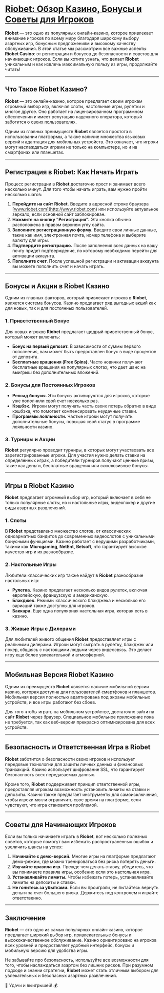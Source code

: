 # [Riobet: Обзор Казино, Бонусы и Советы для Игроков](https://brandplay.link/TnjsxFvH)

**Riobet** — это одно из популярных онлайн-казино, которое привлекает внимание игроков по всему миру благодаря широкому выбору азартных игр, бонусным предложениям и высокому качеству обслуживания. В этой статье мы рассмотрим все важные аспекты **Riobet Casino**: от регистрации и бонусов до безопасности и советов для начинающих игроков. Если вы хотите узнать, что делает **Riobet** уникальным и как извлечь максимальную пользу из игры, продолжайте читать!

***

## Что Такое Riobet Казино?

**Riobet** — это онлайн-казино, которое предлагает своим игрокам огромный выбор игр, включая слоты, настольные игры, рулетки и многое другое. Оно работает на лицензированном программном обеспечении и имеет репутацию надежного оператора, который заботится о своих пользователях.

Одним из главных преимуществ **Riobet** является простота в использовании платформы, а также наличие множества языковых версий и адаптация для мобильных устройств. Это означает, что игроки могут наслаждаться играми не только на компьютере, но и на смартфонах или планшетах.

***

## Регистрация в Riobet: Как Начать Играть

Процесс регистрации в **Riobet** достаточно прост и занимает всего несколько минут. Для того чтобы начать играть, вам нужно пройти несколько шагов:

1. **Перейдите на сайт Riobet.** Введите в адресной строке браузера [www.riobet.com](http://www.riobet.com) или используйте актуальное зеркало, если основной сайт заблокирован.
2. **Нажмите на кнопку "Регистрация".** Эта кнопка обычно расположена в правом верхнем углу сайта.
3. **Заполните регистрационную форму.** Введите свои личные данные, такие как имя, электронная почта, номер телефона и выберите валюту для игры.
4. **Подтвердите регистрацию.** После заполнения всех данных на вашу почту придет подтверждение, по которому необходимо перейти для активации аккаунта.
5. **Пополните счет.** После успешной регистрации и активации аккаунта вы можете пополнить счет и начать играть.

***

## Бонусы и Акции в Riobet Казино

Одним из главных факторов, который привлекает игроков в **Riobet**, является система бонусов. Казино предлагает ряд выгодных акций как для новых, так и для постоянных пользователей.

### 1. **Приветственный Бонус**

Для новых игроков **Riobet** предлагает щедрый приветственный бонус, который может включать:

* **Бонус на первый депозит.** В зависимости от суммы первого пополнения, вам может быть предоставлен бонус в виде процентов от депозита.
* **Бесплатные вращения (Free Spins).** Часто новички получают бесплатные вращения на популярных слотах, что дает шанс на выигрыш без дополнительных вложений.

### 2. **Бонусы для Постоянных Игроков**

* **Релоад бонусы.** Эти бонусы активируются для игроков, которые уже пополнили свой счет несколько раз.
* **Кэшбэк.** Игроки могут получать часть своих потерь обратно в виде кэшбэка, что помогает компенсировать неудачные ставки.
* **Программы лояльности.** Частые игроки могут получать дополнительные бонусы, повышая свой статус в программе лояльности казино.

### 3. **Турниры и Акции**

**Riobet** регулярно проводит турниры, в которых могут участвовать все зарегистрированные игроки. Для участия нужно делать ставки на определенных играх, а победители турниров получают ценные призы, такие как деньги, бесплатные вращения или эксклюзивные бонусы.

***

## Игры в Riobet Казино

**Riobet** предлагает огромный выбор игр, который включает в себя не только популярные слоты, но и настольные игры, видеопокер и другие виды азартных развлечений.

### 1. **Слоты**

В **Riobet** представлено множество слотов, от классических одноарматных бандитов до современных видеослотов с уникальными бонусными функциями. Казино работает с ведущими разработчиками, такими как **Microgaming**, **NetEnt**, **Betsoft**, что гарантирует высокое качество игр и их разнообразие.

### 2. **Настольные Игры**

Любители классических игр также найдут в **Riobet** разнообразие настольных игр:

* **Рулетка.** Казино предлагает несколько видов рулеток, включая европейскую, французскую и американскую.
* **Блэкджек.** Режимы классического блэкджека и несколько его вариаций также доступны для игроков.
* **Баккара.** Еще одна популярная настольная игра, которая есть в казино.

### 3. **Живые Игры с Дилерами**

Для любителей живого общения **Riobet** предоставляет игры с реальными дилерами. Игроки могут сыграть в рулетку, блэкджек или покер, общаясь с настоящими людьми через видеосвязь. Это делает игру еще более увлекательной и атмосферной.

***

## Мобильная Версия Riobet Казино

Одним из преимуществ **Riobet** является наличие мобильной версии казино, которая доступна для пользователей смартфонов и планшетов. Мобильная версия полностью адаптирована под экраны мобильных устройств, и все игры работают без сбоев.

Для того чтобы играть на мобильном устройстве, достаточно зайти на сайт **Riobet** через браузер. Специальное мобильное приложение пока не требуется, так как веб-версия прекрасно оптимизирована для всех устройств.

***

## Безопасность и Ответственная Игра в Riobet

**Riobet** заботится о безопасности своих игроков и использует передовые технологии для защиты личных данных и финансовых транзакций. Казино использует шифрование SSL, что гарантирует безопасность всех передаваемых данных.

Кроме того, **Riobet** поддерживает принцип ответственной игры, предоставляя игрокам возможность установить лимиты на ставки и депозиты. Казино также предлагает инструменты для самоисключения, чтобы игроки могли ограничить свое время на платформе, если чувствуют, что игра становится проблемой.

***

## Советы для Начинающих Игроков

Если вы только начинаете играть в **Riobet**, вот несколько полезных советов, которые помогут вам избежать распространенных ошибок и увеличить шансы на успех:

1. **Начинайте с демо-версий.** Многие игры на платформе предлагают демо-режим, где можно тренироваться без риска потерять деньги.
2. **Изучайте правила игр.** Прежде чем делать ставку, убедитесь, что вы понимаете правила игры, особенно если это настольная игра.
3. **Устанавливайте лимиты.** Чтобы избежать потерь, устанавливайте лимиты на депозиты и ставки.
4. **Не гонитесь за убытками.** Если вы проиграли, не пытайтесь вернуть деньги за счет большего риска. Держитесь под контролем и играйте ответственно.

***

## Заключение

**Riobet** — это одно из самых популярных онлайн-казино, которое предлагает широкий выбор игр, привлекательные бонусы и высококачественное обслуживание. Казино ориентировано на игроков всех уровней и предоставляет удобный интерфейс, бонусы и мобильную версию для удобства игры.

Не забывайте про безопасность, используйте все возможности для того, чтобы наслаждаться азартом без лишних рисков. При разумном подходе и знании стратегии, **Riobet** может стать отличным выбором для увлекательных и безопасных азартных развлечений.

🎰 Удачи и выигрышей! 💰

